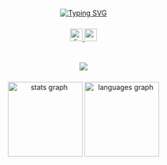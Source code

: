 <br clear="both">

<div align="center">
<a href="https://git.io/typing-svg"><img src="https://readme-typing-svg.herokuapp.com?font=Fira+Code&size=15&pause=1000&color=F70000&background=FF20DA00&center=true&vCenter=true&random=true&width=435&lines=Ahoj%2C+my+jsme+Respect+Development.;Hej%2C+vi+er+Respect+Development.;Tere%2C+me+oleme+Respect+Development.;Hei%2C+olemme+Respect+Development.;Bonjour%2C+nous+sommes+Respect+Development.;Hai%2C+kami+adalah+Respect+Development.;Salve%2C+siamo+Respect+Development.;Sveiki%2C+m%C4%93s+esam+Respect+Development.;%C3%9Cdv%2C+mi+vagyunk+a+Respect+Development.;Hallo%2C+wir+sind+von+Respect+Development.;Hallo%2C+wij+zijn+Respect+Development.;Cze%C5%9B%C4%87%2C+jeste%C5%9Bmy+Respect+Development.;Bun%C4%83%2C+noi+suntem+Respect+Development.;Pozdravljeni%2C+smo+podjetje+Respect+Development.;Hola%2C+somos+Respect+Development.;Hej%2C+vi+heter+Respect+Development.;Merhaba%2C+biz+Respect+Development." alt="Typing SVG" /></a>
</div>

###

<div align="center">
  <a href="https://discord.respectdevelopment.eu" target="_blank">
    <img src="https://img.shields.io/static/v1?message=Discord&logo=discord&label=&color=7289DA&logoColor=white&labelColor=&style=for-the-badge" height="25" alt="discord logo"  />
  </a>
  <a href="https://www.youtube.com/@RespectDevelopment" target="_blank">
    <img src="https://img.shields.io/static/v1?message=Youtube&logo=youtube&label=&color=FF0000&logoColor=white&labelColor=&style=for-the-badge" height="25" alt="youtube logo"  />
  </a>
</div>

###

<br clear="both">

<div align="center">
  <img src="https://profile-counter.glitch.me/respectdevelopment/count.svg?"  />
</div>

###

<h3 align="left"></h3>

###

<div align="center">
  <img src="https://github-readme-stats.vercel.app/api?username=respectdevelopment&hide_title=false&hide_rank=false&show_icons=true&include_all_commits=true&count_private=true&disable_animations=false&theme=dracula&locale=en&hide_border=false&order=1" height="150" alt="stats graph"  />
  <img src="https://github-readme-stats.vercel.app/api/top-langs?username=respectdevelopment&locale=en&hide_title=false&layout=compact&card_width=320&langs_count=5&theme=dracula&hide_border=false&order=2" height="150" alt="languages graph"  />
</div>

###
